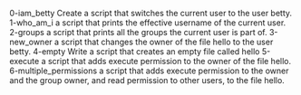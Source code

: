 0-iam_betty Create a script that switches the current user to the user betty.
1-who_am_i  a script that prints the effective username of the current user.
2-groups a script that prints all the groups the current user is part of.
3-new_owner a script that changes the owner of the file hello to the user betty.
4-empty Write a script that creates an empty file called hello
5-execute  a script that adds execute permission to the owner of the file hello.
6-multiple_permissions a script that adds execute permission to the owner and the group owner, and read permission to other users, to the file hello.
